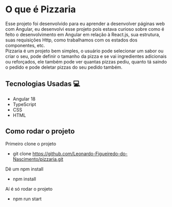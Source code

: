 # O que é Pizzaria

Esse projeto foi desenvolvido para eu aprender a desenvolver páginas web com Angular, eu desenvolvi esse projeto pois estava curioso sobre como é feito o desenvolvimento em Angular em relação à React.js, sua estrutura, suas requisições Http, como trabalhamos com os
estados dos componentes, etc. 
<br>Pizzaria é um projeto bem simples, o usuário pode selecionar um sabor ou criar o seu, pode definir o tamanho da pizza e se vai ingredientes adicionais ou reforçados, ele também pode ver quantas pizzas pediu, quanto tá saindo o pedido e pode deletar pizzas
do seu pedido também.

## Tecnologias Usadas 💻
- Angular 18
- TypeScript
- CSS
- HTML

## Como rodar o projeto
Primeiro clone o projeto
- git clone https://github.com/Leonardo-Figueiredo-do-Nascimento/pizzaria.git

Dê um npm install
- npm install

Aí é só rodar o projeto
- npm run start
  
